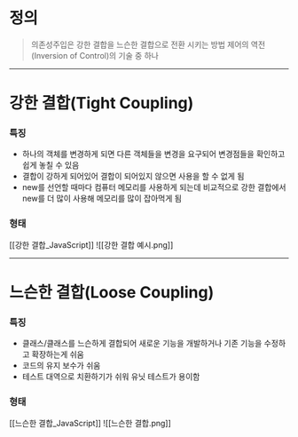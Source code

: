 # 정의

> 의존성주입은 강한 결합을 느슨한 결합으로 전환 시키는 방법
> 제어의 역전(Inversion of Control)의 기술 중 하나

---
# 강한 결합(Tight Coupling)

### 특징

- 하나의 객체를 변경하게 되면 다른 객체들을 변경을 요구되어 변경점들을 확인하고 쉽게 놓칠 수 있음
- 결합이 강하게 되어있어 결합이 되어있지 않으면 사용을 할 수 없게 됨
- new를 선언할 때마다 컴퓨터 메모리를 사용하게 되는데 비교적으로 강한 결합에서 new를 더 많이 사용해 메모리를 많이 잡아먹게 됨

### 형태

[[강한 결합_JavaScript]]
![[강한 결합 예시.png]]

---
# 느슨한 결합(Loose Coupling)

### 특징

- 클래스/클래스를 느슨하게 결합되어 새로운 기능을 개발하거나 기존 기능을 수정하고 확장하는게 쉬움
- 코드의 유지 보수가 쉬움
- 테스트 대역으로 치환하기가 쉬워 유닛 테스트가 용이함

### 형태
[[느슨한 결합_JavaScript]]
![[느슨한 결합.png]]